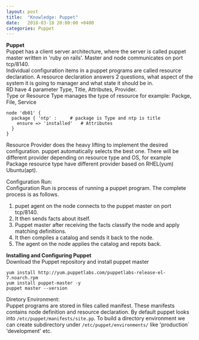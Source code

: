 ```yaml
---
layout: post
title:  "Knowledge: Puppet"
date:   2018-03-18 20:00:00 +0400
categories: Puppet
---
```


**Puppet**  
Puppet has a client server architecture, where the server is called puppet master written in 'ruby on rails'. Master and node communicates on port tcp/8140.  
Individual configuration items in a puppet programs are called resource declaration. A resource declaration answers 2 questions, what aspect of the system it is going to manager and what state it should be in.  
RD have 4 parameter Type, Title, Attributes, Provider.  
Type or Resource Type manages the type of resource for example: Packge, File, Service 
```
node 'db01' {
  package { 'ntp' :		# package is Type and ntp is title
    ensure => 'installed'	# Attributes
  }
}
```
Resource Provider does the heavy lifting to implement the desired configuration. puppet automatically selects the best one. There will be different provider depending on resource type and OS, for example Package resource type have different provider based on RHEL(yum) Ubuntu(apt).  

Configuration Run:  
Configuration Run is process of running a puppet program. The complete process is as follows.  
1. pupet agent on the node connects to the puppet master on port tcp/8140.  
2. It then sends facts about itself.  
3. Puppet master after receiving the facts classify the node and apply matching definitions.  
4. It then compiles a catalog and sends it back to the node.  
5. The agent on the node applies the catalog and repots back.  

**Installing and Configuring Puppet**  
Download the Puppet repository and install puppet master
```
yum install http://yum.puppetlabs.com/puppetlabs-release-el-7.noarch.rpm 
yum install puppet-master -y 
puppet master --version
```
Diretory Environment:  
Puppet programs are stored in files called manifest. These manifests contains node definition and resource declaration. By default puppet looks into `/etc/puppet/manifests/site.pp`. To build a directory environment we can create subdirectory under `/etc/puppet/environments/` like 'production` 'development' etc.  

